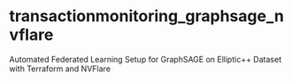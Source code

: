 # transactionmonitoring_graphsage_nvflare
Automated Federated Learning Setup for GraphSAGE on Elliptic++ Dataset with Terraform and NVFlare
